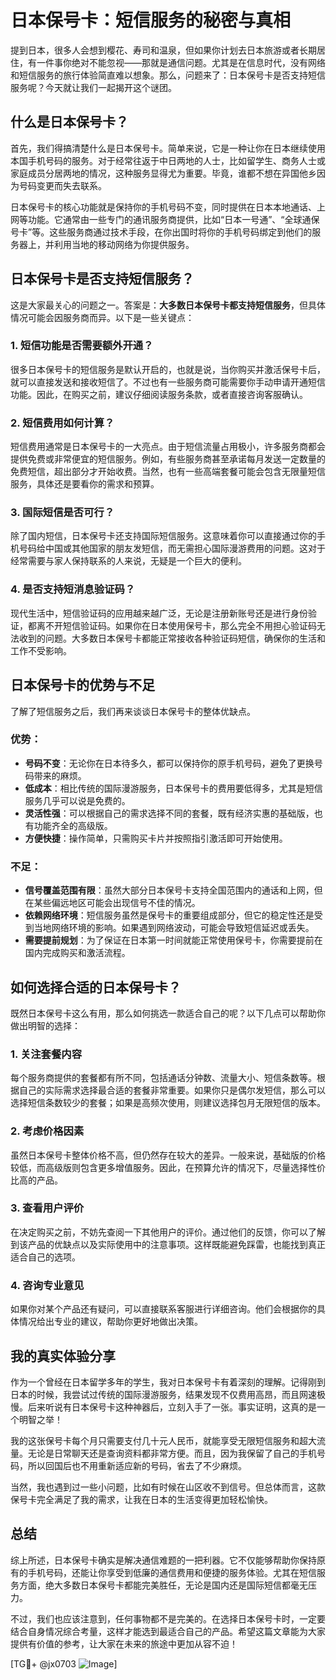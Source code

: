 # 日本保号卡：短信服务的秘密与真相

提到日本，很多人会想到樱花、寿司和温泉，但如果你计划去日本旅游或者长期居住，有一件事你绝对不能忽视——那就是通信问题。尤其是在信息时代，没有网络和短信服务的旅行体验简直难以想象。那么，问题来了：日本保号卡是否支持短信服务呢？今天就让我们一起揭开这个谜团。

## 什么是日本保号卡？

首先，我们得搞清楚什么是日本保号卡。简单来说，它是一种让你在日本继续使用本国手机号码的服务。对于经常往返于中日两地的人士，比如留学生、商务人士或家庭成员分居两地的情况，这种服务显得尤为重要。毕竟，谁都不想在异国他乡因为号码变更而失去联系。

日本保号卡的核心功能就是保持你的手机号码不变，同时提供在日本本地通话、上网等功能。它通常由一些专门的通讯服务商提供，比如“日本一号通”、“全球通保号卡”等。这些服务商通过技术手段，在你出国时将你的手机号码绑定到他们的服务器上，并利用当地的移动网络为你提供服务。

## 日本保号卡是否支持短信服务？

这是大家最关心的问题之一。答案是：**大多数日本保号卡都支持短信服务**，但具体情况可能会因服务商而异。以下是一些关键点：

### 1. 短信功能是否需要额外开通？
很多日本保号卡的短信服务是默认开启的，也就是说，当你购买并激活保号卡后，就可以直接发送和接收短信了。不过也有一些服务商可能需要你手动申请开通短信功能。因此，在购买之前，建议仔细阅读服务条款，或者直接咨询客服确认。

### 2. 短信费用如何计算？
短信费用通常是日本保号卡的一大亮点。由于短信流量占用极小，许多服务商都会提供免费或非常便宜的短信服务。例如，有些服务商甚至承诺每月发送一定数量的免费短信，超出部分才开始收费。当然，也有一些高端套餐可能会包含无限量短信服务，具体还是要看你的需求和预算。

### 3. 国际短信是否可行？
除了国内短信，日本保号卡还支持国际短信服务。这意味着你可以直接通过你的手机号码给中国或其他国家的朋友发短信，而无需担心国际漫游费用的问题。这对于经常需要与家人保持联系的人来说，无疑是一个巨大的便利。

### 4. 是否支持短消息验证码？
现代生活中，短信验证码的应用越来越广泛，无论是注册新账号还是进行身份验证，都离不开短信验证码。如果你在日本使用保号卡，那么完全不用担心验证码无法收到的问题。大多数日本保号卡都能正常接收各种验证码短信，确保你的生活和工作不受影响。

## 日本保号卡的优势与不足

了解了短信服务之后，我们再来谈谈日本保号卡的整体优缺点。

### 优势：
- **号码不变**：无论你在日本待多久，都可以保持你的原手机号码，避免了更换号码带来的麻烦。
- **低成本**：相比传统的国际漫游服务，日本保号卡的费用要低得多，尤其是短信服务几乎可以说是免费的。
- **灵活性强**：可以根据自己的需求选择不同的套餐，既有经济实惠的基础版，也有功能齐全的高级版。
- **方便快捷**：操作简单，只需购买卡片并按照指引激活即可开始使用。

### 不足：
- **信号覆盖范围有限**：虽然大部分日本保号卡支持全国范围内的通话和上网，但在某些偏远地区可能会出现信号不佳的情况。
- **依赖网络环境**：短信服务虽然是保号卡的重要组成部分，但它的稳定性还是受到当地网络环境的影响。如果遇到网络波动，可能会导致短信延迟或丢失。
- **需要提前规划**：为了保证在日本第一时间就能正常使用保号卡，你需要提前在国内完成购买和激活流程。

## 如何选择合适的日本保号卡？

既然日本保号卡这么有用，那么如何挑选一款适合自己的呢？以下几点可以帮助你做出明智的选择：

### 1. 关注套餐内容
每个服务商提供的套餐都有所不同，包括通话分钟数、流量大小、短信条数等。根据自己的实际需求选择最合适的套餐非常重要。如果你只是偶尔发短信，那么可以选择短信条数较少的套餐；如果是高频次使用，则建议选择包月无限短信的版本。

### 2. 考虑价格因素
虽然日本保号卡整体价格不高，但仍然存在较大的差异。一般来说，基础版的价格较低，而高级版则包含更多增值服务。因此，在预算允许的情况下，尽量选择性价比高的产品。

### 3. 查看用户评价
在决定购买之前，不妨先查阅一下其他用户的评价。通过他们的反馈，你可以了解到该产品的优缺点以及实际使用中的注意事项。这样既能避免踩雷，也能找到真正适合自己的选项。

### 4. 咨询专业意见
如果你对某个产品还有疑问，可以直接联系客服进行详细咨询。他们会根据你的具体情况给出专业的建议，帮助你更好地做出决策。

## 我的真实体验分享

作为一个曾经在日本留学多年的学生，我对日本保号卡有着深刻的理解。记得刚到日本的时候，我尝试过传统的国际漫游服务，结果发现不仅费用高昂，而且网速极慢。后来听说有日本保号卡这种神器后，立刻入手了一张。事实证明，这真的是一个明智之举！

我的这张保号卡每个月只需要支付几十元人民币，就能享受无限短信服务和超大流量。无论是日常聊天还是查询资料都非常方便。而且，因为我保留了自己的手机号码，所以回国后也不用重新适应新的号码，省去了不少麻烦。

当然，我也遇到过一些小问题，比如有时候在山区收不到信号。但总体而言，这款保号卡完全满足了我的需求，让我在日本的生活变得更加轻松愉快。

## 总结

综上所述，日本保号卡确实是解决通信难题的一把利器。它不仅能够帮助你保持原有的手机号码，还能让你享受到低廉的通信费用和便捷的服务体验。尤其在短信服务方面，绝大多数日本保号卡都能完美胜任，无论是国内还是国际短信都毫无压力。

不过，我们也应该注意到，任何事物都不是完美的。在选择日本保号卡时，一定要结合自身情况综合考量，这样才能选到最适合自己的产品。希望这篇文章能为大家提供有价值的参考，让大家在未来的旅途中更加从容不迫！

[TG💪+ @jx0703 ![Image](https://github.com/user-attachments/assets/dbca1d08-cadb-493c-b0ec-ad6f7a83f270)]